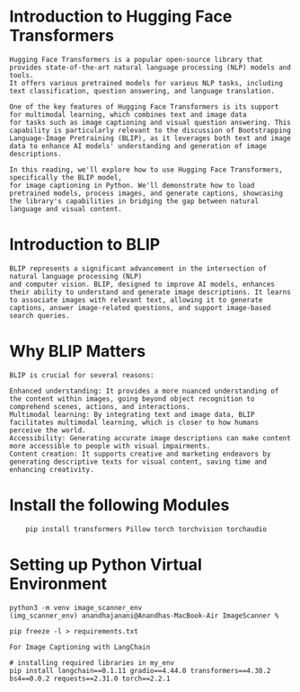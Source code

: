 # Introduction to Hugging Face Transformers
    Hugging Face Transformers is a popular open-source library that provides state-of-the-art natural language processing (NLP) models and tools. 
    It offers various pretrained models for various NLP tasks, including text classification, question answering, and language translation.

    One of the key features of Hugging Face Transformers is its support for multimodal learning, which combines text and image data 
    for tasks such as image captioning and visual question answering. This capability is particularly relevant to the discussion of Bootstrapping Language-Image Pretraining (BLIP), as it leverages both text and image data to enhance AI models' understanding and generation of image descriptions.

    In this reading, we'll explore how to use Hugging Face Transformers, specifically the BLIP model, 
    for image captioning in Python. We'll demonstrate how to load pretrained models, process images, and generate captions, showcasing the library's capabilities in bridging the gap between natural language and visual content.


# Introduction to BLIP
    BLIP represents a significant advancement in the intersection of natural language processing (NLP) 
    and computer vision. BLIP, designed to improve AI models, enhances their ability to understand and generate image descriptions. It learns to associate images with relevant text, allowing it to generate captions, answer image-related questions, and support image-based search queries.

# Why BLIP Matters
    BLIP is crucial for several reasons:

    Enhanced understanding: It provides a more nuanced understanding of the content within images, going beyond object recognition to comprehend scenes, actions, and interactions.
    Multimodal learning: By integrating text and image data, BLIP facilitates multimodal learning, which is closer to how humans perceive the world.
    Accessibility: Generating accurate image descriptions can make content more accessible to people with visual impairments.
    Content creation: It supports creative and marketing endeavors by generating descriptive texts for visual content, saving time and enhancing creativity.

# Install the following Modules

        pip install transformers Pillow torch torchvision torchaudio

# Setting up Python Virtual Environment

    python3 -m venv image_scanner_env
    (img_scanner_env) anandhajanani@Anandhas-MacBook-Air ImageScanner %

    pip freeze -l > requirements.txt 

    For Image Captioning with LangChain

    # installing required libraries in my_env
    pip install langchain==0.1.11 gradio==4.44.0 transformers==4.38.2 bs4==0.0.2 requests==2.31.0 torch==2.2.1